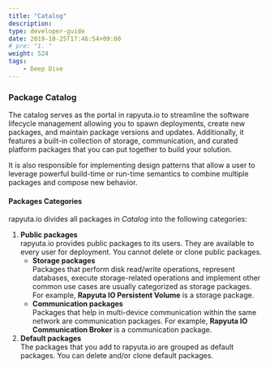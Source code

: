 ```yaml
---
title: "Catalog"
description:
type: developer-guide
date: 2019-10-25T17:46:54+09:00
# pre: "1. "
weight: 524
tags:
    - Deep Dive
---
```

### Package Catalog
The catalog serves as the portal in rapyuta.io to streamline the software lifecycle management allowing you to spawn deployments, create new packages, and maintain package versions and updates. Additionally, it features a built-in collection of storage, communication, and curated platform packages that you can put together to build your solution.

It is also responsible for implementing design patterns that allow a user to leverage powerful build-time or run-time semantics to combine multiple packages and compose new behavior.

#### Packages Categories
rapyuta.io divides all packages in _Catalog_ into the following categories:

1. **Public packages**     
   rapyuta.io provides public packages to its users. They are available to every user for deployment. You cannot delete or clone public packages.
    * **Storage packages**    
      Packages that perform disk read/write operations, represent databases,
      execute storage-related operations and implement other common use cases are usually categorized as storage packages. For example,
      **Rapyuta IO Persistent Volume** is a storage package.
    * **Communication packages**    
      Packages that help in multi-device communication within the same network are communication packages. For example,
      **Rapyuta IO Communication Broker** is a communication package.
2. **Default packages**    
   The packages that you add to rapyuta.io are grouped as default packages.
   You can delete and/or clone default packages.